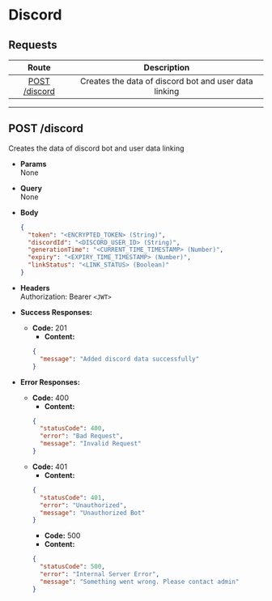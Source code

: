 # Discord

## **Requests**

|             Route              |                      Description                      |
| :----------------------------: | :---------------------------------------------------: |
| [POST /discord](#post-discord) | Creates the data of discord bot and user data linking |

---

## **POST /discord**

Creates the data of discord bot and user data linking

- **Params**  
  None
- **Query**  
  None
- **Body**

  ```json
  {
    "token": "<ENCRYPTED_TOKEN> (String)",
    "discordId": "<DISCORD_USER_ID> (String)",
    "generationTime": "<CURRENT_TIME_TIMESTAMP> (Number)",
    "expiry": "<EXPIRY_TIME_TIMESTAMP> (Number)",
    "linkStatus": "<LINK_STATUS> (Boolean)"
  }
  ```

- **Headers**  
  Authorization: Bearer `<JWT>`

- **Success Responses:**

  - **Code:** 201
    - **Content:**
    ```json
    {
      "message": "Added discord data successfully"
    }
    ```

- **Error Responses:**
  - **Code:** 400
    - **Content:**
    ```json
    {
      "statusCode": 400,
      "error": "Bad Request",
      "message": "Invalid Request"
    }
    ```
  - **Code:** 401
    - **Content:**
    ```json
    {
      "statusCode": 401,
      "error": "Unauthorized",
      "message": "Unauthorized Bot"
    }
    ```
    - **Code:** 500
    - **Content:**
    ```json
    {
      "statusCode": 500,
      "error": "Internal Server Error",
      "message": "Something went wrong. Please contact admin"
    }
    ```
